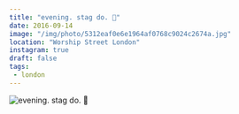 ```yaml
---
title: "evening. stag do. 🚧"
date: 2016-09-14
image: "/img/photo/5312eaf0e6e1964af0768c9024c2674a.jpg"
location: "Worship Street London"
instagram: true
draft: false
tags:
 - london
---
```


![evening. stag do. 🚧](/img/photo/5312eaf0e6e1964af0768c9024c2674a.jpg)
